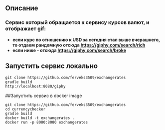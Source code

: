 ## Описание
### Сервис который обращается к сервису курсов валют, и отображает gif:
+ **если курс по отношению к USD за сегодня стал выше вчерашнего, то отдаем рандомную отсюда https://giphy.com/search/rich**
+ **если ниже - отсюда https://giphy.com/search/broke**

## Запустить сервис локально

```
git clone https://github.com/ferveks3509/exchangerates
gradle build
http://localhost:8080/giphy
```
##Запустить сервис в docker image
```
git clone https://github.com/ferveks3509/exchangerates
cd currencychecker
gradle build
docker build -t exchangerates .
docker run -p 8080:8080 exchangerates
```
